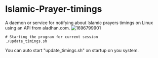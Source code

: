 # Islamic-Prayer-timings
A daemon or service for notifying about Islamic prayers timings on Linux using an API from aladhan.com.
![1696799901](https://github.com/abdalrahmanshaban0/Islamic-Prayer-timings/assets/126330281/709c0a8e-2a14-4dee-a5ce-22f3970d23e1)

```shell
# Starting the program for current session
./update_timings.sh
```

You can auto start "update_timings.sh" on startup on you system.

